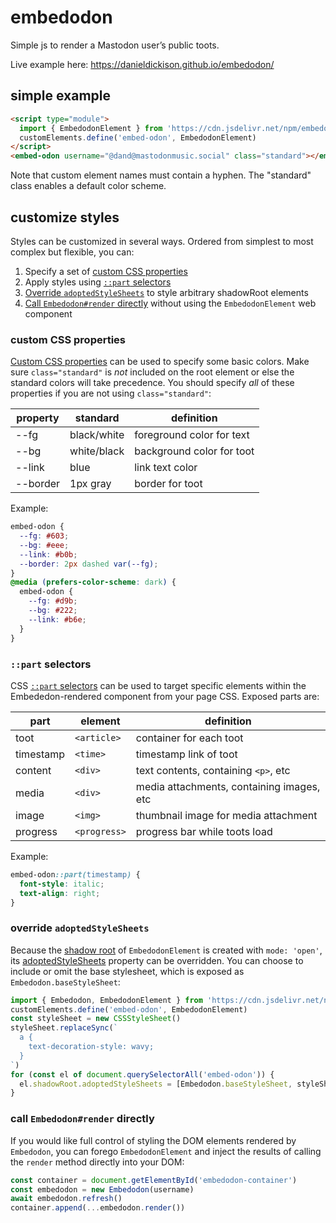 # embedodon
Simple js to render a Mastodon user’s public toots.

Live example here: https://danieldickison.github.io/embedodon/

## simple example ##

```html
<script type="module">
  import { EmbedodonElement } from 'https://cdn.jsdelivr.net/npm/embedodon@1/dist/index.js'
  customElements.define('embed-odon', EmbedodonElement)
</script>
<embed-odon username="@dand@mastodonmusic.social" class="standard"></embed-odon>
```

Note that custom element names must contain a hyphen. The "standard" class enables a default color scheme.

## customize styles ##

Styles can be customized in several ways. Ordered from simplest to most complex but flexible, you can:
1. Specify a set of [custom CSS properties](#custom-css-properties)
2. Apply styles using [`::part` selectors](#part-selectors)
3. [Override `adoptedStyleSheets`](#override-adoptedstylesheets) to style arbitrary shadowRoot elements
4. [Call `Embedodon#render` directly](#call-embedodonrender-directly) without using the `EmbedodonElement` web component

### custom CSS properties ###

[Custom CSS properties](http://developer.mozilla.org/en-US/docs/Web/CSS/--*) can be used to specify some basic colors. Make sure `class="standard"` is _not_ included on the root element or else the standard colors will take precedence. You should specify _all_ of these properties if you are not using `class="standard"`:

| property | standard    | definition                |
|----------|-------------|---------------------------|
| --fg     | black/white | foreground color for text |
| --bg     | white/black | background color for toot |
| --link   | blue        | link text color           |
| --border | 1px gray    | border for toot           |

Example:
```css
embed-odon {
  --fg: #603;
  --bg: #eee;
  --link: #b0b;
  --border: 2px dashed var(--fg);
}
@media (prefers-color-scheme: dark) {
  embed-odon {
    --fg: #d9b;
    --bg: #222;
    --link: #b6e;
  }
}
```

### `::part` selectors ###

CSS [`::part` selectors](http://developer.mozilla.org/en-US/docs/Web/CSS/::part) can be used to target specific elements within the Embededon-rendered component from your page CSS. Exposed parts are:

| part      | element     | definition                                |
|-----------|-------------|-------------------------------------------|
| toot      | `<article>` | container for each toot                   |
| timestamp | `<time>`    | timestamp link of toot                    |
| content   | `<div>`     | text contents, containing `<p>`, etc      |
| media     | `<div>`     | media attachments, containing images, etc |
| image     | `<img>`     | thumbnail image for media attachment      |
| progress  | `<progress>`| progress bar while toots load             |

Example:
```css
embed-odon::part(timestamp) {
  font-style: italic;
  text-align: right;
}
```

### override `adoptedStyleSheets` ###

Because the [shadow root](http://developer.mozilla.org/en-US/docs/Web/API/ShadowRoot) of `EmbedodonElement` is created with `mode: 'open'`, its [adoptedStyleSheets](http://developer.mozilla.org/en-US/docs/Web/API/ShadowRoot/adoptedStyleSheets) property can be overridden. You can choose to include or omit the base stylesheet, which is exposed as `Embedodon.baseStyleSheet`:

```js
import { Embedodon, EmbedodonElement } from 'https://cdn.jsdelivr.net/npm/embedodon@1/dist/index.js'
customElements.define('embed-odon', EmbedodonElement)
const styleSheet = new CSSStyleSheet()
styleSheet.replaceSync(`
  a {
    text-decoration-style: wavy;
  }
`)
for (const el of document.querySelectorAll('embed-odon')) {
  el.shadowRoot.adoptedStyleSheets = [Embedodon.baseStyleSheet, styleSheet]
}
```

### call `Embedodon#render` directly ###

If you would like full control of styling the DOM elements rendered by `Embedodon`, you can forego `EmbedodonElement` and inject the results of calling the `render` method directly into your DOM:

```js
const container = document.getElementById('embedodon-container')
const embedodon = new Embedodon(username)
await embedodon.refresh()
container.append(...embedodon.render())
```
